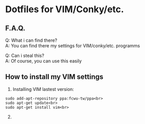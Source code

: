 # Dotfiles for VIM/Conky/etc.

## F.A.Q.

Q: What i can find there?  
A: You can find there my settings for VIM/conky/etc. programms  

Q: Can i steal this?  
A: Of course, you can use this easily  

## How to install my VIM settings

1. Installing VIM lastest version:  
```  
sudo add-apt-repository ppa:fcwu-tw/ppa<br>  
sudo apt-get update<br>
sudo apt-get install vim<br>
```  
2. 


